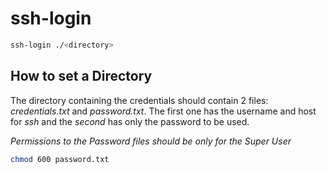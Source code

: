 # ssh-login

```sh
ssh-login ./<directory>
```

## How to set a Directory

The directory containing the credentials should contain 2 files:
*credentials.txt* and *password.txt*. The first one has the username and host
for *ssh* and the *second* has only the password to be used.

*Permissions to the Password files should be only for the Super User*

```sh
chmod 600 password.txt
```

